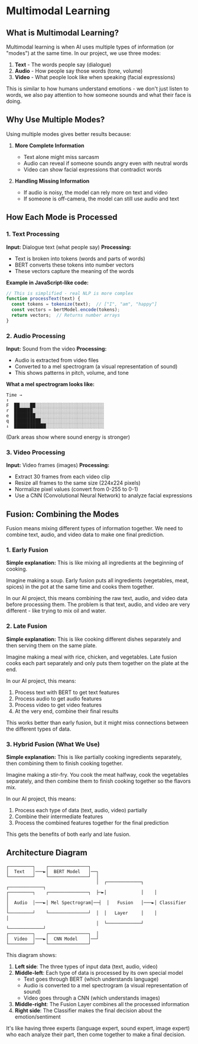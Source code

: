 # Multimodal Learning

## What is Multimodal Learning?

Multimodal learning is when AI uses multiple types of information (or "modes") at the same time. In our project, we use three modes:

1. **Text** - The words people say (dialogue)
2. **Audio** - How people say those words (tone, volume)
3. **Video** - What people look like when speaking (facial expressions)

This is similar to how humans understand emotions - we don't just listen to words, we also pay attention to how someone sounds and what their face is doing.

## Why Use Multiple Modes?

Using multiple modes gives better results because:

1. **More Complete Information**
   - Text alone might miss sarcasm
   - Audio can reveal if someone sounds angry even with neutral words
   - Video can show facial expressions that contradict words

2. **Handling Missing Information**
   - If audio is noisy, the model can rely more on text and video
   - If someone is off-camera, the model can still use audio and text

## How Each Mode is Processed

### 1. Text Processing

**Input:** Dialogue text (what people say)
**Processing:**
- Text is broken into tokens (words and parts of words)
- BERT converts these tokens into number vectors
- These vectors capture the meaning of the words

**Example in JavaScript-like code:**
```javascript
// This is simplified - real NLP is more complex
function processText(text) {
  const tokens = tokenize(text);  // ["I", "am", "happy"]
  const vectors = bertModel.encode(tokens);
  return vectors;  // Returns number arrays
}
```

### 2. Audio Processing

**Input:** Sound from the video
**Processing:**
- Audio is extracted from video files
- Converted to a mel spectrogram (a visual representation of sound)
- This shows patterns in pitch, volume, and tone

**What a mel spectrogram looks like:**
```
Time →
↑
F  ██░░░░██░░░░░░░░░░░░░░░░░░░░░░░░░░
r  ███████░░░░░░░░░░░░░░░░░░░░░░░░░░░
e  ████████░░░░░░░░░░░░░░░░░░░░░░░░░░
q  ██████████░░░░░░░░░░░░░░░░░░░░░░░░
↓  ████████████░░░░░░░░░░░░░░░░░░░░░░
```
(Dark areas show where sound energy is stronger)

### 3. Video Processing

**Input:** Video frames (images)
**Processing:**
- Extract 30 frames from each video clip
- Resize all frames to the same size (224x224 pixels)
- Normalize pixel values (convert from 0-255 to 0-1)
- Use a CNN (Convolutional Neural Network) to analyze facial expressions

## Fusion: Combining the Modes

Fusion means mixing different types of information together. We need to combine text, audio, and video data to make one final prediction.

### 1. Early Fusion

**Simple explanation:** This is like mixing all ingredients at the beginning of cooking.

Imagine making a soup. Early fusion puts all ingredients (vegetables, meat, spices) in the pot at the same time and cooks them together.

In our AI project, this means combining the raw text, audio, and video data before processing them. The problem is that text, audio, and video are very different - like trying to mix oil and water.

### 2. Late Fusion

**Simple explanation:** This is like cooking different dishes separately and then serving them on the same plate.

Imagine making a meal with rice, chicken, and vegetables. Late fusion cooks each part separately and only puts them together on the plate at the end.

In our AI project, this means:
1. Process text with BERT to get text features
2. Process audio to get audio features
3. Process video to get video features
4. At the very end, combine their final results

This works better than early fusion, but it might miss connections between the different types of data.

### 3. Hybrid Fusion (What We Use)

**Simple explanation:** This is like partially cooking ingredients separately, then combining them to finish cooking together.

Imagine making a stir-fry. You cook the meat halfway, cook the vegetables separately, and then combine them to finish cooking together so the flavors mix.

In our AI project, this means:
1. Process each type of data (text, audio, video) partially
2. Combine their intermediate features
3. Process the combined features together for the final prediction

This gets the benefits of both early and late fusion.

## Architecture Diagram

```
┌─────────┐    ┌───────────────┐
│  Text   │───►│  BERT Model   │──┐
└─────────┘    └───────────────┘  │
                                  │  ┌─────────────┐    ┌─────────────┐
┌─────────┐    ┌───────────────┐  ├─►│             │    │             │
│  Audio  │───►│ Mel Spectrogram│──┤  │   Fusion   │───►│ Classifier  │
└─────────┘    └───────────────┘  │  │   Layer     │    │             │
                                  │  └─────────────┘    └─────────────┘
┌─────────┐    ┌───────────────┐  │
│  Video  │───►│  CNN Model    │──┘
└─────────┘    └───────────────┘
```

This diagram shows:
1. **Left side**: The three types of input data (text, audio, video)
2. **Middle-left**: Each type of data is processed by its own special model
   - Text goes through BERT (which understands language)
   - Audio is converted to a mel spectrogram (a visual representation of sound)
   - Video goes through a CNN (which understands images)
3. **Middle-right**: The Fusion Layer combines all the processed information
4. **Right side**: The Classifier makes the final decision about the emotion/sentiment

It's like having three experts (language expert, sound expert, image expert) who each analyze their part, then come together to make a final decision.
